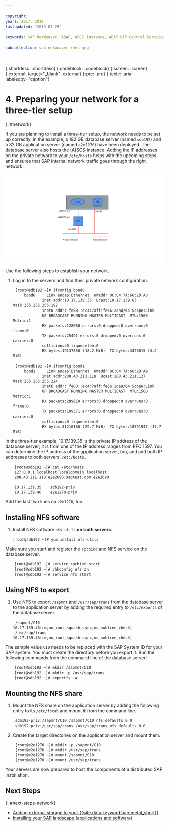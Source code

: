 ```yaml
---

copyright:
years: 2017, 2019
lastupdated: "2019-07-29"

keywords: SAP NetWeaver, ABAP, ASCS instance, ABAP SAP Central Services, application server, database server, three-tier

subcollection: sap-netweaver-rhel-qrg

---
```


{:shortdesc: .shortdesc}
{:codeblock: .codeblock}
{:screen: .screen}
{:external: target="_blank" .external}
{:pre: .pre}
{:table: .aria-labeledby="caption"}

# 4. Preparing your network for a three-tier setup
{: #network}

If you are planning to install a three-tier setup, the network needs to be set up correctly. In the example, a 192 GB database server (named `sdb192`) and a 32 GB application server (named `e2e1270`) have been deployed. The database server also hosts the (A)SCS instance. Adding the IP addresses on the private network to your `/etc/hosts` helps with the upcoming steps and ensures that SAP internal network traffic goes through the right network.

![Figure 1. Sample of three-tier setup](/images/network_07232019.png "Sample of three-tier setup")

Use the following steps to establish your network.

1. Log in to the servers and find their private network configuration.

        [root@sdb192 ~]# ifconfig bond0
            bond0	  Link encap:Ethernet  HWaddr 0C:C4:7A:66:2D:A8
                    inet addr:10.17.139.35  Bcast:10.17.139.63 Mask:255.255.255.192
                    inet6 addr: fe80::ec4:7aff:fe66:2da8/64 Scope:Link
                    UP BROADCAST RUNNING MASTER MULTICAST  MTU:1500  Metric:1
                    RX packets:128080 errors:0 dropped:0 overruns:0 frame:0
                    TX packets:25491 errors:0 dropped:0 overruns:0 carrier:0
                    collisions:0 txqueuelen:0
                    RX bytes:19137850 (18.2 MiB)  TX bytes:3426015 (3.2 MiB)

        [root@sdb192 ~]# ifconfig bond1
            bond1	  Link encap:Ethernet  HWaddr 0C:C4:7A:66:2D:A9
                    inet addr:208.43.211.118  Bcast:208.43.211.127 Mask:255.255.255.224
                    inet6 addr: fe80::ec4:7aff:fe66:2da9/64 Scope:Link
                    UP BROADCAST RUNNING MASTER MULTICAST  MTU:1500  Metric:1
                    RX packets:289610 errors:0 dropped:0 overruns:0 frame:0
                    TX packets:109371 errors:0 dropped:0 overruns:0 carrier:0
                    collisions:0 txqueuelen:0
                    RX bytes:31216160 (29.7 MiB)  TX bytes:18591947 (17.7 MiB)

In the three-tier example, 10.17.139.35 is the private IP address of the database server; it is from one of the IP address ranges from RFC 1597. You can determine the IP address of the application server, too, and add both IP addresses to both servers’ `/etc/hosts`.

        [root@sdb192 ~]# cat /etc/hosts
        127.0.0.1 localhost.localdomain localhost
        208.43.211.118 e2e2690.saptest.com e2e2690

        10.17.139.35    sdb192-priv
        10.17.139.46    e2e1270-priv

Add the last two lines on `e2e1270`, too.

## Installing NFS software

1. Install NFS software `nfs-utils` **on both servers**.

      `[root@sdb192 ~]# yum install nfs-utils`

Make sure you start and register the `rpcbind` and NFS service on the database server.

        [root@sdb192 ~]# service rpcbind start
        [root@sdb192 ~]# chkconfig nfs on
        [root@sdb192 ~]# service nfs start

## Using NFS to export

1. Use NFS to export `/sapmnt` and `/usr/sap/trans` from the database server to the application server by adding the required entry to `/etc/exports` of the database server.

        /sapmnt/C10		10.17.139.46(rw,no_root_squash,sync,no_subtree_check)
        /usr/sap/trans	10.17.139.46(rw,no_root_squash,sync,no_subtree_check)

The sample value `C10` needs to be replaced with the SAP System ID for your SAP system. You must create the directory before you export it. Run the following commands from the command line of the database server:

        [root@sdb192 ~]# mkdir /sapmnt/C10
        [root@sdb192 ~]# mkdir -p /usr/sap/trans
        [root@sdb192 ~]# exportfs -a

## Mounting the NFS share

1. Mount the NFS share on the application server by adding the following entry to its `/etc/fstab` and mount it from the command line.

        sdb192-priv:/sapmnt/C10 /sapmnt/C10 nfs defaults 0 0
        sdb192-priv:/usr/sap/trans /usr/sap/trans nfs defaults 0 0

2. Create the target directories on the application server and mount them.

        [root@e2e1270 ~]# mkdir -p /sapmnt/C10
        [root@e2e1270 ~]# mkdir /usr/sap/trans
        [root@e2e1270 ~]# mount /sapmnt/C10
        [root@e2e1270 ~]# mount /usr/sap/trans

Your servers are now prepared to host the components of a distributed SAP installation.

## Next Steps
{: #next-steps-network}

  * [Adding external storage to your {{site.data.keyword.baremetal_short}}](/docs/infrastructure/sap-netweaver-rhel-qrg?topic=sap-netweaver-rhel-qrg-storage)
  * [Installing your SAP landscape (applications and software)](/docs/infrastructure/sap-netweaver-rhel-qrg?topic=sap-netweaver-rhel-qrg-install_landscape)
